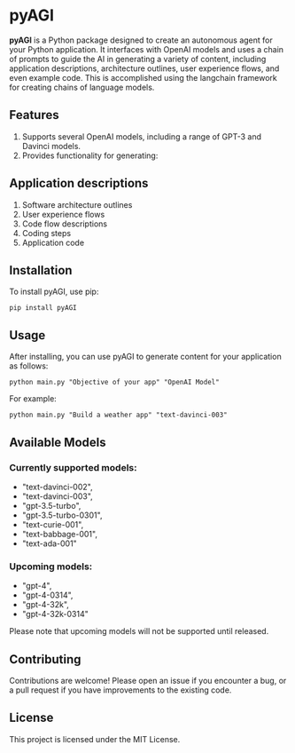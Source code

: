 # pyAGI
**pyAGI** is a Python package designed to create an autonomous agent for your Python application. It interfaces with OpenAI models and uses a chain of prompts to guide the AI in generating a variety of content, including application descriptions, architecture outlines, user experience flows, and even example code. This is accomplished using the langchain framework for creating chains of language models.

## Features
1. Supports several OpenAI models, including a range of GPT-3 and Davinci models.
2. Provides functionality for generating:

## Application descriptions
1. Software architecture outlines
2. User experience flows
3. Code flow descriptions
4. Coding steps
5. Application code

## Installation

To install pyAGI, use pip:

`pip install pyAGI`

## Usage
After installing, you can use pyAGI to generate content for your application as follows:

`python main.py "Objective of your app" "OpenAI Model"`

For example:

`python main.py "Build a weather app" "text-davinci-003"`

## Available Models

### Currently supported models:

- "text-davinci-002",
- "text-davinci-003",
- "gpt-3.5-turbo",
- "gpt-3.5-turbo-0301",
- "text-curie-001",
- "text-babbage-001",
- "text-ada-001"

### Upcoming models:

- "gpt-4",
- "gpt-4-0314",
- "gpt-4-32k",
- "gpt-4-32k-0314"

Please note that upcoming models will not be supported until released.

## Contributing
Contributions are welcome! Please open an issue if you encounter a bug, or a pull request if you have improvements to the existing code.

## License
This project is licensed under the MIT License.